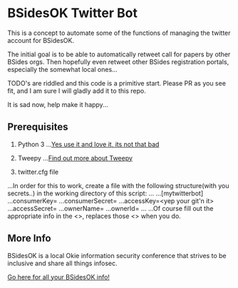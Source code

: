 # BSidesOK Twitter Bot

This is a concept to automate some of the functions of managing the twitter account for BSidesOK.

The initial goal is to be able to automatically retweet call for papers by other BSides orgs.  Then hopefully even retweet other BSides registration portals, especially the somewhat local ones...

TODO's are riddled and this code is a primitive start.  Please PR as you see fit, and I am sure I will gladly add it to this repo.  

It is sad now, help make it happy...


## Prerequisites

1.  Python 3
...[Yes use it and love it, its not that bad](https://docs.python.org/3/)

2.  Tweepy
...[Find out more about Tweepy](http://tweepy.readthedocs.io/en/v3.5.0/)

3. twitter.cfg file

...In order for this to work, create a file with the following structure(with you secrets..) in the working directory of this script:
...
...[mytwitterbot]
...consumerKey=<consumer key>
...consumerSecret=<consumer secret>
...accessKey=<yep your git'n it>
...accessSecret=<yes that secret too>
...ownerName=<whats your name>
...ownerId=<who own this again>
...
...Of course fill out the appropriate info in the <>, replaces those <> when you do.


## More Info

BSidesOK is a local Okie information security conference that strives to be inclusive and share all things infosec.

[Go here for all your BSidesOK info!](https://www.bsidesok.com)

